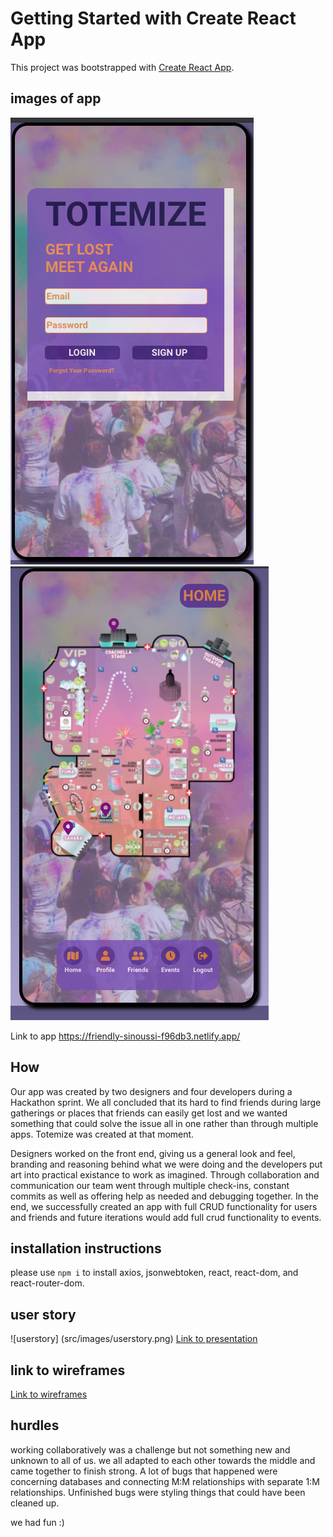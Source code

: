# Getting Started with Create React App

This project was bootstrapped with [Create React App](https://github.com/facebook/create-react-app).

## images of app
![login](src/images/login.png)
![home](src/images/home.png)

Link to app 
https://friendly-sinoussi-f96db3.netlify.app/

## How

Our app was created by two designers and four developers during a Hackathon sprint. We all concluded that its hard to find friends during large gatherings or places that friends can easily get lost and we wanted something that could solve the issue all in one rather than through multiple apps. Totemize was created at that moment.

Designers worked on the front end, giving us a general look and feel, branding and reasoning behind what we were doing and the developers put art into practical existance to work as imagined. Through collaboration and communication our team went through multiple check-ins, constant commits as well as offering help as needed and debugging together. In the end, we successfully created an app with full CRUD functionality for users and friends and future iterations would add full crud functionality to events.

## installation instructions
please use `npm i` to install axios, jsonwebtoken, react, react-dom, and react-router-dom.

## user story
![userstory] (src/images/userstory.png)
[Link to presentation](https://docs.google.com/presentation/d/1tE5ZKgdR9sb6IDTDAwWxN7lfKzvSmCqkLIFNkfZPnBg/edit#slide=id.ge4c5d93fc4_0_16)

## link to wireframes
[Link to wireframes](https://www.figma.com/file/luE1KFuzq79dBeMdgo7y5p/Hackathon-Festival-Totem-Pole-app?node-id=0%3A1)

## hurdles
working collaboratively was a challenge but not something new and unknown to all of us. we all adapted to each other towards the middle and came together to finish strong. A lot of bugs that happened were concerning databases and connecting M:M relationships with separate 1:M relationships. Unfinished bugs were styling things that could have been cleaned up.

we had fun :)